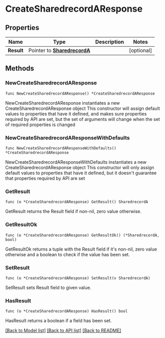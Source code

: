 # CreateSharedrecordAResponse

## Properties

Name | Type | Description | Notes
------------ | ------------- | ------------- | -------------
**Result** | Pointer to [**SharedrecordA**](SharedrecordA.md) |  | [optional] 

## Methods

### NewCreateSharedrecordAResponse

`func NewCreateSharedrecordAResponse() *CreateSharedrecordAResponse`

NewCreateSharedrecordAResponse instantiates a new CreateSharedrecordAResponse object
This constructor will assign default values to properties that have it defined,
and makes sure properties required by API are set, but the set of arguments
will change when the set of required properties is changed

### NewCreateSharedrecordAResponseWithDefaults

`func NewCreateSharedrecordAResponseWithDefaults() *CreateSharedrecordAResponse`

NewCreateSharedrecordAResponseWithDefaults instantiates a new CreateSharedrecordAResponse object
This constructor will only assign default values to properties that have it defined,
but it doesn't guarantee that properties required by API are set

### GetResult

`func (o *CreateSharedrecordAResponse) GetResult() SharedrecordA`

GetResult returns the Result field if non-nil, zero value otherwise.

### GetResultOk

`func (o *CreateSharedrecordAResponse) GetResultOk() (*SharedrecordA, bool)`

GetResultOk returns a tuple with the Result field if it's non-nil, zero value otherwise
and a boolean to check if the value has been set.

### SetResult

`func (o *CreateSharedrecordAResponse) SetResult(v SharedrecordA)`

SetResult sets Result field to given value.

### HasResult

`func (o *CreateSharedrecordAResponse) HasResult() bool`

HasResult returns a boolean if a field has been set.


[[Back to Model list]](../README.md#documentation-for-models) [[Back to API list]](../README.md#documentation-for-api-endpoints) [[Back to README]](../README.md)


